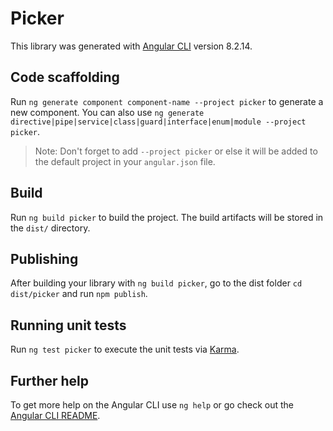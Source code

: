 # Picker

This library was generated with [Angular CLI](https://github.com/angular/angular-cli) version 8.2.14.

## Code scaffolding

Run `ng generate component component-name --project picker` to generate a new component. You can also use `ng generate directive|pipe|service|class|guard|interface|enum|module --project picker`.
> Note: Don't forget to add `--project picker` or else it will be added to the default project in your `angular.json` file. 

## Build

Run `ng build picker` to build the project. The build artifacts will be stored in the `dist/` directory.

## Publishing

After building your library with `ng build picker`, go to the dist folder `cd dist/picker` and run `npm publish`.

## Running unit tests

Run `ng test picker` to execute the unit tests via [Karma](https://karma-runner.github.io).

## Further help

To get more help on the Angular CLI use `ng help` or go check out the [Angular CLI README](https://github.com/angular/angular-cli/blob/master/README.md).
